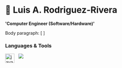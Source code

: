 # 🌱 Luis A. Rodriguez-Rivera

**'Computer Engineer (Software/Hardware)'**

Body paragraph: [ ]

### Languages & Tools
<img align="left" alt="java" width="30px" style="padding-right:10px;" src="https://cdn.jsdelivr.net/gh/devicons/devicon/icons/java/java-original.svg" />
<img src="https://icons8.com/icon/shQTXiDQiQVR/c-programming.svg" />
